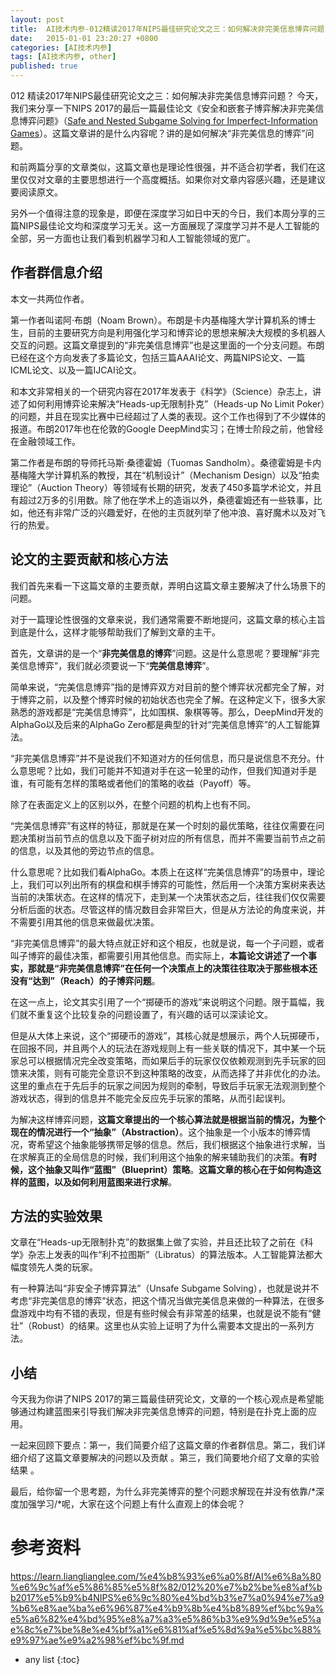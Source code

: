 ```yaml
---
layout: post
title:  AI技术内参-012精读2017年NIPS最佳研究论文之三：如何解决非完美信息博弈问题？
date:   2015-01-01 23:20:27 +0800
categories: [AI技术内参]
tags: [AI技术内参, other]
published: true
---
```




012 精读2017年NIPS最佳研究论文之三：如何解决非完美信息博弈问题？
今天，我们来分享一下NIPS 2017的最后一篇最佳论文《安全和嵌套子博弈解决非完美信息博弈问题》（[Safe and Nested Subgame Solving for Imperfect-Information Games](http://https//www.cs.cmu.edu/~sandholm/safeAndNested.aaa17WS.pdf)）。这篇文章讲的是什么内容呢？讲的是如何解决“非完美信息的博弈”问题。

和前两篇分享的文章类似，这篇文章也是理论性很强，并不适合初学者，我们在这里仅仅对文章的主要思想进行一个高度概括。如果你对文章内容感兴趣，还是建议要阅读原文。

另外一个值得注意的现象是，即便在深度学习如日中天的今日，我们本周分享的三篇NIPS最佳论文均和深度学习无关。这一方面展现了深度学习并不是人工智能的全部，另一方面也让我们看到机器学习和人工智能领域的宽广。

## 作者群信息介绍

本文一共两位作者。

第一作者叫诺阿·布朗（Noam Brown）。布朗是卡内基梅隆大学计算机系的博士生，目前的主要研究方向是利用强化学习和博弈论的思想来解决大规模的多机器人交互的问题。这篇文章提到的“非完美信息博弈”也是这里面的一个分支问题。布朗已经在这个方向发表了多篇论文，包括三篇AAAI论文、两篇NIPS论文、一篇ICML论文、以及一篇IJCAI论文。

和本文非常相关的一个研究内容在2017年发表于《科学》（Science）杂志上，讲述了如何利用博弈论来解决“Heads-up无限制扑克”（Heads-up No Limit Poker）的问题，并且在现实比赛中已经超过了人类的表现。这个工作也得到了不少媒体的报道。布朗2017年也在伦敦的Google DeepMind实习；在博士阶段之前，他曾经在金融领域工作。

第二作者是布朗的导师托马斯·桑德霍姆（Tuomas Sandholm）。桑德霍姆是卡内基梅隆大学计算机系的教授，其在“机制设计”（Mechanism Design）以及“拍卖理论”（Auction Theory）等领域有长期的研究，发表了450多篇学术论文，并且有超过2万多的引用数。除了他在学术上的造诣以外，桑德霍姆还有一些轶事，比如，他还有非常广泛的兴趣爱好，在他的主页就列举了他冲浪、喜好魔术以及对飞行的热爱。

## 论文的主要贡献和核心方法

我们首先来看一下这篇文章的主要贡献，弄明白这篇文章主要解决了什么场景下的问题。

对于一篇理论性很强的文章来说，我们通常需要不断地提问，这篇文章的核心主旨到底是什么，这样才能够帮助我们了解到文章的主干。

首先，文章讲的是一个“**非完美信息的博弈**”问题。这是什么意思呢？要理解“非完美信息博弈”，我们就必须要说一下“**完美信息博弈**”。

简单来说，“完美信息博弈”指的是博弈双方对目前的整个博弈状况都完全了解，对于博弈之前，以及整个博弈时候的初始状态也完全了解。在这种定义下，很多大家熟悉的游戏都是“完美信息博弈”，比如围棋、象棋等等。那么，DeepMind开发的AlphaGo以及后来的AlphaGo Zero都是典型的针对“完美信息博弈”的人工智能算法。

“非完美信息博弈”并不是说我们不知道对方的任何信息，而只是说信息不充分。什么意思呢？比如，我们可能并不知道对手在这一轮里的动作，但我们知道对手是谁，有可能有怎样的策略或者他们的策略的收益（Payoff）等。

除了在表面定义上的区别以外，在整个问题的机构上也有不同。

“完美信息博弈”有这样的特征，那就是在某一个时刻的最优策略，往往仅需要在问题决策树当前节点的信息以及下面子树对应的所有信息，而并不需要当前节点之前的信息，以及其他的旁边节点的信息。

什么意思呢？比如我们看AlphaGo。本质上在这样“完美信息博弈”的场景中，理论上，我们可以列出所有的棋盘和棋手博弈的可能性，然后用一个决策方案树来表达当前的决策状态。在这样的情况下，走到某一个决策状态之后，往往我们仅仅需要分析后面的状态。尽管这样的情况数目会非常巨大，但是从方法论的角度来说，并不需要引用其他的信息来做最优决策。

“非完美信息博弈”的最大特点就正好和这个相反，也就是说，每一个子问题，或者叫子博弈的最佳决策，都需要引用其他信息。而实际上，**本篇论文讲述了一个事实，那就是“非完美信息博弈”在任何一个决策点上的决策往往取决于那些根本还没有“达到”（Reach）的子博弈问题**。

在这一点上，论文其实引用了一个“掷硬币的游戏”来说明这个问题。限于篇幅，我们就不重复这个比较复杂的问题设置了，有兴趣的话可以深读论文。

但是从大体上来说，这个“掷硬币的游戏”，其核心就是想展示，两个人玩掷硬币，在回报不同，并且两个人的玩法在游戏规则上有一些关联的情况下，其中某一个玩家总可以根据情况完全改变策略，而如果后手的玩家仅仅依赖观测到先手玩家的回馈来决策，则有可能完全意识不到这种策略的改变，从而选择了并非优化的办法。这里的重点在于先后手的玩家之间因为规则的牵制，导致后手玩家无法观测到整个游戏状态，得到的信息并不能完全反应先手玩家的策略，从而引起误判。

为解决这样博弈问题，**这篇文章提出的一个核心算法就是根据当前的情况，为整个现在的情况进行一个“抽象”（Abstraction）**。这个抽象是一个小版本的博弈情况，寄希望这个抽象能够携带足够的信息。然后，我们根据这个抽象进行求解，当在求解真正的全局信息的时候，我们利用这个抽象的解来辅助我们的决策。**有时候，这个抽象又叫作“蓝图”（Blueprint）策略**。**这篇文章的核心在于如何构造这样的蓝图，以及如何利用蓝图来进行求解**。

## 方法的实验效果

文章在“Heads-up无限制扑克”的数据集上做了实验，并且还比较了之前在《科学》杂志上发表的叫作“利不拉图斯”（Libratus）的算法版本。人工智能算法都大幅度领先人类的玩家。

有一种算法叫“非安全子博弈算法”（Unsafe Subgame Solving），也就是说并不考虑“非完美信息的博弈”状态，把这个情况当做完美信息来做的一种算法，在很多盘游戏中均有不错的表现，但是有些时候会有非常差的结果，也就是说不能有“健壮”（Robust）的结果。这里也从实验上证明了为什么需要本文提出的一系列方法。

## 小结

今天我为你讲了NIPS 2017的第三篇最佳研究论文，文章的一个核心观点是希望能够通过构建蓝图来引导我们解决非完美信息博弈的问题，特别是在扑克上面的应用。

一起来回顾下要点：第一，我们简要介绍了这篇文章的作者群信息。第二，我们详细介绍了这篇文章要解决的问题以及贡献 。第三，我们简要地介绍了文章的实验结果 。

最后，给你留一个思考题，为什么非完美博弈的整个问题求解现在并没有依靠/*深度加强学习/*呢，大家在这个问题上有什么直观上的体会呢？




# 参考资料

https://learn.lianglianglee.com/%e4%b8%93%e6%a0%8f/AI%e6%8a%80%e6%9c%af%e5%86%85%e5%8f%82/012%20%e7%b2%be%e8%af%bb2017%e5%b9%b4NIPS%e6%9c%80%e4%bd%b3%e7%a0%94%e7%a9%b6%e8%ae%ba%e6%96%87%e4%b9%8b%e4%b8%89%ef%bc%9a%e5%a6%82%e4%bd%95%e8%a7%a3%e5%86%b3%e9%9d%9e%e5%ae%8c%e7%be%8e%e4%bf%a1%e6%81%af%e5%8d%9a%e5%bc%88%e9%97%ae%e9%a2%98%ef%bc%9f.md

* any list
{:toc}
